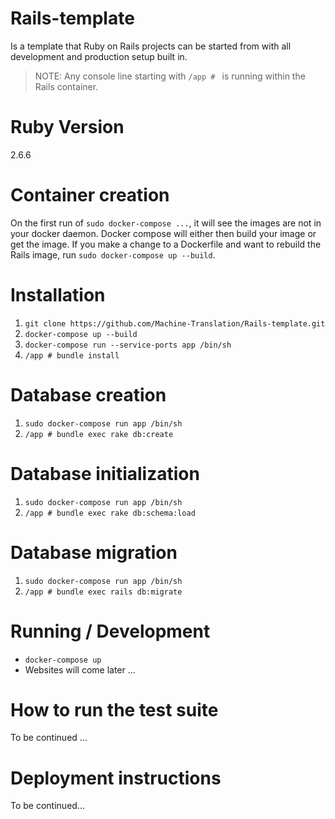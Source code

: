 # Rails-template
Is a template that Ruby on Rails projects can be started from with all development and production setup built in.

> NOTE: Any console line starting with `/app # ` is running within the Rails container.

# Ruby Version
2.6.6

# Container creation
On the first run of `sudo docker-compose ...`, it will see the images are not in your docker daemon. Docker compose
will either then build your image or get the image. If you make a change to a Dockerfile and want to rebuild the
Rails image, run `sudo docker-compose up --build`.

# Installation
1. `git clone https://github.com/Machine-Translation/Rails-template.git`
2. `docker-compose up --build`
3. `docker-compose run --service-ports app /bin/sh`
4. `/app # bundle install`

# Database creation
1. `sudo docker-compose run app /bin/sh`
2. `/app # bundle exec rake db:create`

# Database initialization
1. `sudo docker-compose run app /bin/sh`
2. `/app # bundle exec rake db:schema:load`

# Database migration
1. `sudo docker-compose run app /bin/sh`
2. `/app # bundle exec rails db:migrate`

# Running / Development
* `docker-compose up`
* Websites will come later ...

# How to run the test suite
To be continued ...


# Deployment instructions
To be continued...
